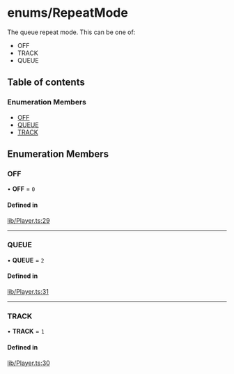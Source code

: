 # enums/RepeatMode

The queue repeat mode. This can be one of:
- OFF
- TRACK
- QUEUE

## Table of contents

### Enumeration Members

- [OFF](enums.RepeatMode.md#off)
- [QUEUE](enums.RepeatMode.md#queue)
- [TRACK](enums.RepeatMode.md#track)

## Enumeration Members

### OFF

• **OFF** = ``0``

#### Defined in

[lib/Player.ts:29](https://github.com/hmes98318/LavaShark/blob/50abc40/src/lib/Player.ts#L29)

___

### QUEUE

• **QUEUE** = ``2``

#### Defined in

[lib/Player.ts:31](https://github.com/hmes98318/LavaShark/blob/50abc40/src/lib/Player.ts#L31)

___

### TRACK

• **TRACK** = ``1``

#### Defined in

[lib/Player.ts:30](https://github.com/hmes98318/LavaShark/blob/50abc40/src/lib/Player.ts#L30)
